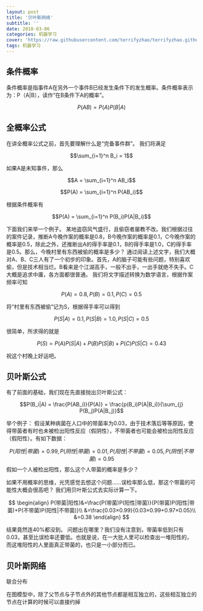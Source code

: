 ```yaml
---
layout: post
title: '贝叶斯网络'
subtitle: ''
date: 2018-03-06
categories: 机器学习
cover: 'https://raw.githubusercontent.com/terrifyzhao/terrifyzhao.github.io/master/assets/img/2018-03-01-SVM/cover.jpeg'
tags: 机器学习
---
```


## 条件概率

条件概率是指事件A在另外一个事件B已经发生条件下的发生概率。条件概率表示为：P（A|B），读作“在B条件下A的概率”。

$$P(AB) = P(A)P(B|A)$$

## 全概率公式

在讲全概率公式之前，首先要理解什么是“完备事件群”。 
我们将满足 

$$\sum_{i=1}^n B_i = 1$$

如果A是未知事件，那么

$$A = \sum_{i=1}^n AB_i$$

$$P(A) = \sum_{i=1}^n P(AB_i)$$

根据条件概率有

$$P(A) = \sum_{i=1}^n P(B_i)P(A|B_i)$$

下面我们来举一个例子。 
某地盗窃风气盛行，且偷窃者屡教不改。我们根据过往的案件记录，推断A今晚作案的概率是0.8，B今晚作案的概率是0.1，C今晚作案的概率是0.5，除此之外，还推断出A的得手率是0.1，B的得手率是1.0，C的得手率是0.5。那么，今晚村里有东西被偷的概率是多少？ 
通过阅读上述文字，我们大概对A、B、C三人有了一个初步的印象。首先，A的脑子可能有些问题，特别喜欢偷，但是技术相当烂。B看来是个江湖高手，一般不出手，一出手就绝不失手。C大概是追求中庸，各方面都很普通。 
我们将文字描述转换为数学语言，根据作案频率可知 

$$P(A)=0.8,P(B)=0.1,P(C)=0.5$$

将“村里有东西被偷”记为S，根据得手率可以得到 

$$P(S|A)=0.1,P(S|B)=1.0,P(S|C)=0.5$$

很简单，所求得的就是 

$$P(S)=P(A)P(S|A)+P(B)P(S|B)+P(C)P(S|C)=0.43$$

祝这个村晚上好运吧。

## 贝叶斯公式

有了前面的基础，我们现在先直接抛出贝叶斯公式： 

$$P(B_i|A) = \frac{P(AB_i)}{P(A)} = \frac{p(B_i)P(A|B_i)}{\sum_{j} P(B_j)P(A|B_j)}$$

举个例子： 
假设某种病菌在人口中的带菌率为0.03，由于技术落后等等原因，使得带菌者有时也未被检出阳性反应（假阴性），不带菌者也可能会被检出阳性反应（假阳性）。有如下数据： 

$$P(阳性|带菌)=0.99,P(阴性|带菌)=0.01,P(阳性|不带菌)=0.05,P(阴性|不带菌)=0.95$$
假如一个人被检出阳性，那么这个人带菌的概率是多少？

如果不用概率的思维，光凭感觉去想这个问题……误检率那么低，那这个带菌的可能性大概会很高吧？ 
我们用贝叶斯公式去实际计算一下。 

$$
\begin{align}
P(带菌|阳性)&=\frac{P(带菌)P(阳性|带菌)}{P(带菌)P(阳性|带菌)+P(不带菌)P(阳性|不带菌)}\\ &=\frac{0.03×0.99}{0.03×0.99+0.97×0.05}\\
&=0.38
\end{align}
$$

结果竟然连40%都没到。 
问题出在哪里？我们没有注意到，带菌率低到只有0.03，甚至比误检率还要低。也就是说，在一大批人里可以检查出一堆阳性的，而这堆阳性的人里面真正带菌的，也只是一小部分而已。

## 贝叶斯网络
联合分布

在图模型中，除了父节点与子节点外的其他节点都是相互独立的，这些相互独立的节点在计算的时候可以直接约掉


